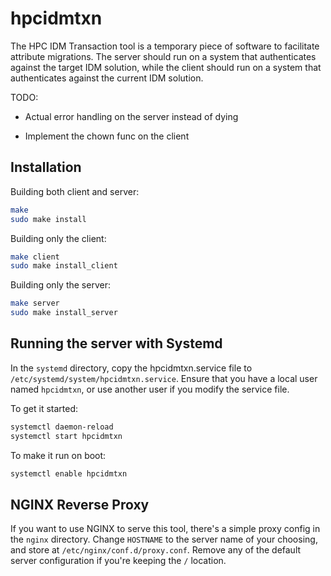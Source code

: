 # hpcidmtxn

The HPC IDM Transaction tool is a temporary piece of software to facilitate attribute migrations.
The server should run on a system that authenticates against the target IDM solution, while the client should run on a system that authenticates against the current IDM solution.

TODO:

- Actual error handling on the server instead of dying

- Implement the chown func on the client

## Installation

Building both client and server:

```bash
make
sudo make install
```

Building only the client:

```bash
make client
sudo make install_client
```

Building only the server:

```bash
make server
sudo make install_server
```

## Running the server with Systemd

In the `systemd` directory, copy the hpcidmtxn.service file to `/etc/systemd/system/hpcidmtxn.service`.
Ensure that you have a local user named `hpcidmtxn`, or use another user if you modify the service file.

To get it started:

```bash
systemctl daemon-reload
systemctl start hpcidmtxn
```

To make it run on boot:

```bash
systemctl enable hpcidmtxn
```

## NGINX Reverse Proxy

If you want to use NGINX to serve this tool, there's a simple proxy config in the `nginx` directory.
Change `HOSTNAME` to the server name of your choosing, and store at `/etc/nginx/conf.d/proxy.conf`.
Remove any of the default server configuration if you're keeping the `/` location.
